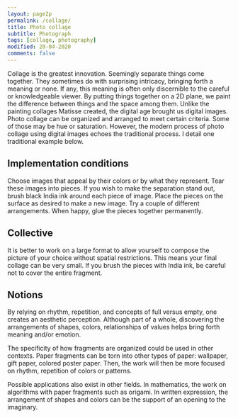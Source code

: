 ```yaml
---
layout: page2p
permalink: /collage/
title: Photo collage
subtitle: Photograph
tags: [collage, photography]
modified: 20-04-2020
comments: false
---
```



Collage is the greatest innovation.
Seemingly separate things come together.
They sometimes do with surprising intricacy, bringing forth a meaning or none.
If any, this meaning is often only discernible to the careful or knowledgeable viewer.
By putting things together on a 2D plane, we paint the difference between things and the space among them.
Unlike the painting collages Matisse created, the digital age brought us digital images.
Photo collage can be organized and arranged to meet certain criteria.
Some of those may be hue or saturation. 
However, the modern process of photo collage using digital images echoes the traditional process. 
I detail one traditional example below.


## Implementation conditions
Choose images that appeal by their colors or by what they represent. Tear these images into pieces. If you wish to make the separation stand out, brush black India ink around each piece of image. Place the pieces on the surface as desired to make a new image. Try a couple of different arrangements. When happy, glue the pieces together permanently.


## Collective
It is better to work on a large format to allow yourself to compose the picture of your choice without spatial restrictions. This means your final collage can be very small. If you brush the pieces with India ink, be careful not to cover the entire fragment.


## Notions
By relying on rhythm, repetition, and concepts of full versus empty, one creates an aesthetic perception.
Although part of a whole, discovering the arrangements of shapes, colors, relationships of values helps bring forth meaning and/or emotion.



The specificity of how fragments are organized could be used in other contexts. Paper fragments can be torn into other types of paper: wallpaper, gift paper, colored poster paper. Then, the work will then be more focused on rhythm, repetition of colors or patterns.



Possible applications also exist in other fields. In mathematics, the work on algorithms with paper fragments such as origami. In written expression, the arrangement of shapes and colors can be the support of an opening to the imaginary. 

